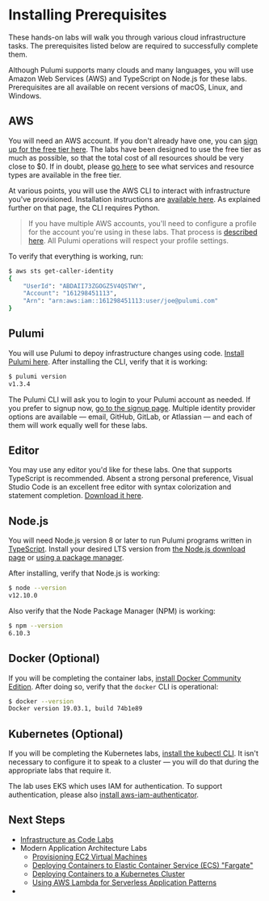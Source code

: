 # Installing Prerequisites

These hands-on labs will walk you through various cloud infrastructure tasks. The prerequisites listed below are required to successfully complete them.

Although Pulumi supports many clouds and many languages, you will use Amazon Web Services (AWS) and TypeScript on Node.js for these labs. Prerequisites are all available on recent versions of macOS, Linux, and Windows.

## AWS

You will need an AWS account. If you don't already have one, you can [sign up for the free tier here](https://portal.aws.amazon.com/billing/signup). The labs have been designed to use the free tier as much as possible, so that the total cost of all resources should be very close to $0. If in doubt, please [go here](https://aws.amazon.com/free) to see what services and resource types are available in the free tier.

At various points, you will use the AWS CLI to interact with infrastructure you've provisioned. Installation instructions are [available here](https://docs.aws.amazon.com/cli/latest/userguide/cli-chap-install.html). As explained further on that page, the CLI requires Python.

> If you have multiple AWS accounts, you'll need to configure a profile for the account you're using in these labs. That process is [described here](https://docs.aws.amazon.com/cli/latest/userguide/cli-configure-profiles.html). All Pulumi operations will respect your profile settings.

To verify that everything is working, run:

```bash
$ aws sts get-caller-identity
{
    "UserId": "ABDAII73ZGOGZ5V4QSTWY",
    "Account": "161298451113",
    "Arn": "arn:aws:iam::161298451113:user/joe@pulumi.com"
}
```

## Pulumi

You will use Pulumi to depoy infrastructure changes using code. [Install Pulumi here](https://www.pulumi.com/docs/get-started/install/). After installing the CLI, verify that it is working:

```bash
$ pulumi version
v1.3.4
```

The Pulumi CLI will ask you to login to your Pulumi account as needed. If you prefer to signup now, [go to the signup page](http://app.pulumi.com/signup). Multiple identity provider options are available &mdash; email, GitHub, GitLab, or Atlassian &mdash; and each of them will work equally well for these labs.

## Editor

You may use any editor you'd like for these labs. One that supports TypeScript is recommended. Absent a strong personal preference, Visual Studio Code is an excellent free editor with syntax colorization and statement completion. [Download it here](https://code.visualstudio.com/download).

## Node.js

You will need Node.js version 8 or later to run Pulumi programs written in [TypeScript](https://www.typescriptlang.org/). Install your desired LTS version from [the Node.js download page](https://nodejs.org/en/download/) or [using a package manager](https://nodejs.org/en/download/package-manager/).

After installing, verify that Node.js is working:

```bash
$ node --version
v12.10.0
```

Also verify that the Node Package Manager (NPM) is working:

```bash
$ npm --version
6.10.3
```

## Docker (Optional)

If you will be completing the container labs, [install Docker Community Edition](https://docs.docker.com/install). After doing so, verify that the `docker` CLI is operational:

```bash
$ docker --version
Docker version 19.03.1, build 74b1e89
```

## Kubernetes (Optional)

If you will be completing the Kubernetes labs, [install the kubectl CLI](https://kubernetes.io/docs/tasks/tools/install-kubectl/). It isn't necessary to configure it to speak to a cluster &mdash; you will do that during the appropriate labs that require it.

The lab uses EKS which uses IAM for authentication. To support authentication, please also [install aws-iam-authenticator](https://docs.aws.amazon.com/eks/latest/userguide/install-aws-iam-authenticator.html).

## Next Steps

* [Infrastructure as Code Labs](./01-iac/01-creating-a-new-project.md)
* Modern Application Architecture Labs
    * [Provisioning EC2 Virtual Machines](./02-app-arch/01-provisioning-vms.md)
    * [Deploying Containers to Elastic Container Service (ECS) "Fargate"](./02-app-arch/02-containers-on-ecs.md)
    * [Deploying Containers to a Kubernetes Cluster](./02-app-arch/03-containers-on-kubernetes.md)
    * [Using AWS Lambda for Serverless Application Patterns](./02-app-arch/04-lambda-serverless.md)
*
